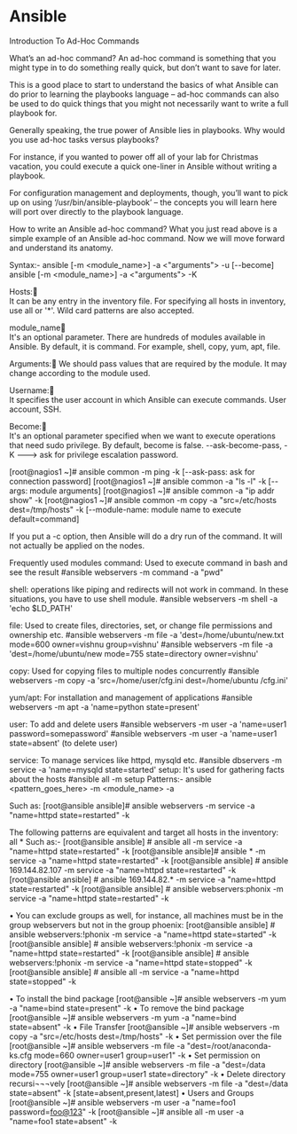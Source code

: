 # Ansible

Introduction To Ad-Hoc Commands

What’s an ad-hoc command?
An ad-hoc command is something that you might type in to do something really quick, but don’t want to save for later.

This is a good place to start to understand the basics of what Ansible can do prior to learning the playbooks language – ad-hoc commands can also be used to do quick things that you might not necessarily want to write a full playbook for.

Generally speaking, the true power of Ansible lies in playbooks. Why would you use ad-hoc tasks versus playbooks?

For instance, if you wanted to power off all of your lab for Christmas vacation, you could execute a quick one-liner in Ansible without writing a playbook.

For configuration management and deployments, though, you’ll want to pick up on using ‘/usr/bin/ansible-playbook’ – the concepts you will learn here will port over directly to the playbook language.
	
How to write an Ansible ad-hoc command?
What you just read above is a simple example of an Ansible ad-hoc command. Now we will move forward and understand its anatomy.

Syntax:-
ansible <hosts> [-m <module_name>] -a <"arguments"> -u <username> [--become]
ansible <hosts> [-m <module_name>] -a <"arguments"> -K

Hosts: 	
It can be any entry in the inventory file. For specifying all hosts in inventory, use all or '*'. Wild card patterns are also accepted.

module_name 	
It's an optional parameter. There are hundreds of modules available in Ansible. By default, it is command. For example, shell, copy, yum, apt, file.

Arguments:
We should pass values that are required by the module. It may change according to the module used.

Username: 	
It specifies the user account in which Ansible can execute commands. User account, SSH.

Become: 	
It's an optional parameter specified when we want to execute operations that need sudo privilege. By default, become is false.
--ask-become-pass, -K ---> ask for privilege escalation password.


[root@nagios1 ~]# ansible common  -m ping -k                 	[--ask-pass: ask for connection password]
[root@nagios1 ~]# ansible common -a "ls -l" -k		[--args: module arguments]
[root@nagios1 ~]# ansible common -a "ip addr show" -k
[root@nagios1 ~]# ansible common -m copy -a "src=/etc/hosts dest=/tmp/hosts" -k   [--module-name: module name to execute default=command]


If you put a -c option, then Ansible will do a dry run of the command. It will not actually be applied on the nodes.


Frequently used modules
command: Used to execute command in bash and see the result
#ansible webservers -m command -a "pwd"

shell: operations like piping and redirects will not work in command. In these situations, you have to use shell module.
#ansible webservers -m shell -a 'echo $LD_PATH'

file: Used to create files, directories, set, or change file permissions and ownership etc.
#ansible webservers -m file -a 'dest=/home/ubuntu/new.txt mode=600 owner=vishnu group=vishnu'
#ansible webservers -m file -a 'dest=/home/ubuntu/new mode=755 state=directory owner=vishnu'

copy: Used for copying files to multiple nodes concurrently
#ansible webservers -m copy -a 'src=/home/user/cfg.ini dest=/home/ubuntu /cfg.ini'

yum/apt: For installation and management of applications
#ansible webservers -m apt -a 'name=python state=present'

user: To add and delete users
#ansible webservers -m user -a 'name=user1 password=somepassword'
#ansible webservers -m user -a 'name=user1 state=absent' (to delete user)

service: To manage services like httpd, mysqld etc.
#ansible dbservers -m service -a 'name=mysqld state=started'
setup: It's used for gathering facts about the hosts
#ansible all -m setup
Patterns:-
ansible <pattern_goes_here> -m <module_name> -a <arguments>

Such as:
[root@ansible ansible]# ansible webservers -m service -a "name=httpd state=restarted" -k


The following patterns are equivalent and target all hosts in the inventory:
all
*
Such as:-
[root@ansible ansible] # ansible all -m service -a "name=httpd state=restarted" -k
[root@ansible ansible]# ansible * -m service -a "name=httpd state=restarted" -k
[root@ansible ansible] # ansible 169.144.82.107 -m service -a "name=httpd state=restarted" -k
[root@ansible ansible] # ansible 169.144.82.* -m service -a "name=httpd state=restarted" -k
[root@ansible ansible] # ansible webservers:phonix  -m service -a "name=httpd state=restarted" -k 

•	You can exclude groups as well, for instance, all machines must be in the group webservers but not in the group phoenix:
[root@ansible ansible] # ansible webservers:!phonix  -m service -a "name=httpd state=started"    -k
[root@ansible ansible] # ansible webservers:!phonix  -m service -a "name=httpd state=restarted" -k
[root@ansible ansible] # ansible webservers:!phonix  -m service -a "name=httpd state=stopped"  -k
[root@ansible ansible] # ansible all  -m service -a "name=httpd state=stopped"  -k

•	To install the bind package
[root@ansible ~]# ansible webservers -m yum -a "name=bind state=present" -k
•	To remove the bind package
[root@ansible ~]# ansible webservers -m yum -a "name=bind state=absent" -k
•	File Transfer
[root@ansible ~]# ansible webservers -m copy -a "src=/etc/hosts dest=/tmp/hosts" -k
•	Set permission over the file
[root@ansible ~]# ansible webservers -m file -a "dest=/root/anaconda-ks.cfg mode=660 owner=user1 group=user1" -k
•	Set permission on directory
[root@ansible ~]# ansible webservers -m file -a "dest=/data  mode=755 owner=user1 group=user1 state=directory" -k
•	Delete directory recursi¬¬¬vely 
[root@ansible ~]# ansible webservers -m file -a "dest=/data state=absent" -k      [state=absent,present,latest]
•	Users and Groups
[root@ansible ~]# ansible webservers -m user -a "name=foo1 password=<foo@123>" -k
[root@ansible ~]# ansible all -m user -a "name=foo1 state=absent" -k

